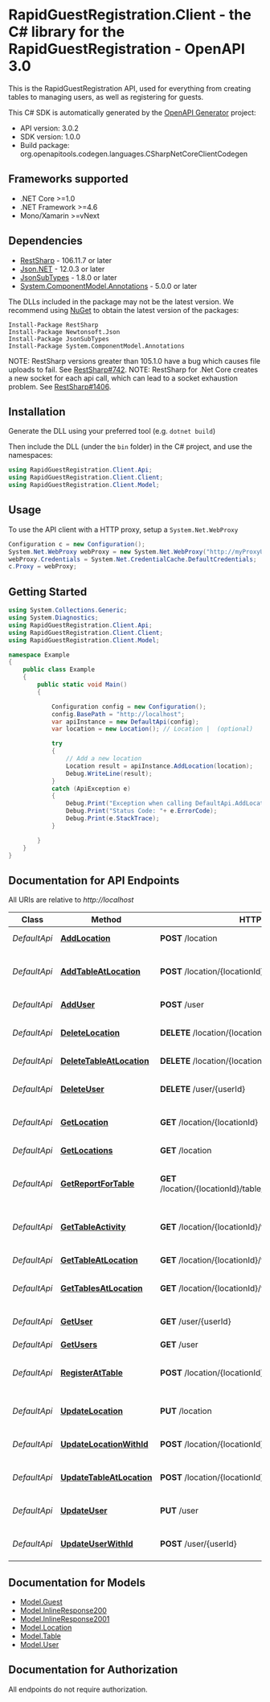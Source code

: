 # RapidGuestRegistration.Client - the C# library for the RapidGuestRegistration - OpenAPI 3.0

This is the RapidGuestRegistration API, used for everything from creating tables to managing users, as well as registering for guests.

This C# SDK is automatically generated by the [OpenAPI Generator](https://openapi-generator.tech) project:

- API version: 3.0.2
- SDK version: 1.0.0
- Build package: org.openapitools.codegen.languages.CSharpNetCoreClientCodegen

<a name="frameworks-supported"></a>
## Frameworks supported
- .NET Core >=1.0
- .NET Framework >=4.6
- Mono/Xamarin >=vNext

<a name="dependencies"></a>
## Dependencies

- [RestSharp](https://www.nuget.org/packages/RestSharp) - 106.11.7 or later
- [Json.NET](https://www.nuget.org/packages/Newtonsoft.Json/) - 12.0.3 or later
- [JsonSubTypes](https://www.nuget.org/packages/JsonSubTypes/) - 1.8.0 or later
- [System.ComponentModel.Annotations](https://www.nuget.org/packages/System.ComponentModel.Annotations) - 5.0.0 or later

The DLLs included in the package may not be the latest version. We recommend using [NuGet](https://docs.nuget.org/consume/installing-nuget) to obtain the latest version of the packages:
```
Install-Package RestSharp
Install-Package Newtonsoft.Json
Install-Package JsonSubTypes
Install-Package System.ComponentModel.Annotations
```

NOTE: RestSharp versions greater than 105.1.0 have a bug which causes file uploads to fail. See [RestSharp#742](https://github.com/restsharp/RestSharp/issues/742).
NOTE: RestSharp for .Net Core creates a new socket for each api call, which can lead to a socket exhaustion problem. See [RestSharp#1406](https://github.com/restsharp/RestSharp/issues/1406).

<a name="installation"></a>
## Installation
Generate the DLL using your preferred tool (e.g. `dotnet build`)

Then include the DLL (under the `bin` folder) in the C# project, and use the namespaces:
```csharp
using RapidGuestRegistration.Client.Api;
using RapidGuestRegistration.Client.Client;
using RapidGuestRegistration.Client.Model;
```
<a name="usage"></a>
## Usage

To use the API client with a HTTP proxy, setup a `System.Net.WebProxy`
```csharp
Configuration c = new Configuration();
System.Net.WebProxy webProxy = new System.Net.WebProxy("http://myProxyUrl:80/");
webProxy.Credentials = System.Net.CredentialCache.DefaultCredentials;
c.Proxy = webProxy;
```

<a name="getting-started"></a>
## Getting Started

```csharp
using System.Collections.Generic;
using System.Diagnostics;
using RapidGuestRegistration.Client.Api;
using RapidGuestRegistration.Client.Client;
using RapidGuestRegistration.Client.Model;

namespace Example
{
    public class Example
    {
        public static void Main()
        {

            Configuration config = new Configuration();
            config.BasePath = "http://localhost";
            var apiInstance = new DefaultApi(config);
            var location = new Location(); // Location |  (optional) 

            try
            {
                // Add a new location
                Location result = apiInstance.AddLocation(location);
                Debug.WriteLine(result);
            }
            catch (ApiException e)
            {
                Debug.Print("Exception when calling DefaultApi.AddLocation: " + e.Message );
                Debug.Print("Status Code: "+ e.ErrorCode);
                Debug.Print(e.StackTrace);
            }

        }
    }
}
```

<a name="documentation-for-api-endpoints"></a>
## Documentation for API Endpoints

All URIs are relative to *http://localhost*

Class | Method | HTTP request | Description
------------ | ------------- | ------------- | -------------
*DefaultApi* | [**AddLocation**](docs/DefaultApi.md#addlocation) | **POST** /location | Add a new location
*DefaultApi* | [**AddTableAtLocation**](docs/DefaultApi.md#addtableatlocation) | **POST** /location/{locationId}/table | Add a new table on this location
*DefaultApi* | [**AddUser**](docs/DefaultApi.md#adduser) | **POST** /user | Add a new User
*DefaultApi* | [**DeleteLocation**](docs/DefaultApi.md#deletelocation) | **DELETE** /location/{locationId} | Delete a specific location.
*DefaultApi* | [**DeleteTableAtLocation**](docs/DefaultApi.md#deletetableatlocation) | **DELETE** /location/{locationId}/table/{tableId} | Delete this table
*DefaultApi* | [**DeleteUser**](docs/DefaultApi.md#deleteuser) | **DELETE** /user/{userId} | Delete a specific user.
*DefaultApi* | [**GetLocation**](docs/DefaultApi.md#getlocation) | **GET** /location/{locationId} | Get a specific location.
*DefaultApi* | [**GetLocations**](docs/DefaultApi.md#getlocations) | **GET** /location | Get your locations
*DefaultApi* | [**GetReportForTable**](docs/DefaultApi.md#getreportfortable) | **GET** /location/{locationId}/table/{tableId}/report/{reportType} | Register on this table on this location.
*DefaultApi* | [**GetTableActivity**](docs/DefaultApi.md#gettableactivity) | **GET** /location/{locationId}/table/{tableId}/activity | Register on this table on this location.
*DefaultApi* | [**GetTableAtLocation**](docs/DefaultApi.md#gettableatlocation) | **GET** /location/{locationId}/table/{tableId} | Get your tables
*DefaultApi* | [**GetTablesAtLocation**](docs/DefaultApi.md#gettablesatlocation) | **GET** /location/{locationId}/table | Get your location's tables
*DefaultApi* | [**GetUser**](docs/DefaultApi.md#getuser) | **GET** /user/{userId} | Get a specific user.
*DefaultApi* | [**GetUsers**](docs/DefaultApi.md#getusers) | **GET** /user | Get Users
*DefaultApi* | [**RegisterAtTable**](docs/DefaultApi.md#registerattable) | **POST** /location/{locationId}/table/{tableId}/register | Register on this table on this location.
*DefaultApi* | [**UpdateLocation**](docs/DefaultApi.md#updatelocation) | **PUT** /location | Update an existing location
*DefaultApi* | [**UpdateLocationWithId**](docs/DefaultApi.md#updatelocationwithid) | **POST** /location/{locationId} | Update an existing location
*DefaultApi* | [**UpdateTableAtLocation**](docs/DefaultApi.md#updatetableatlocation) | **POST** /location/{locationId}/table/{tableId} | Update an existing table
*DefaultApi* | [**UpdateUser**](docs/DefaultApi.md#updateuser) | **PUT** /user | Update an existing User
*DefaultApi* | [**UpdateUserWithId**](docs/DefaultApi.md#updateuserwithid) | **POST** /user/{userId} | Update an existing user


<a name="documentation-for-models"></a>
## Documentation for Models

 - [Model.Guest](docs/Guest.md)
 - [Model.InlineResponse200](docs/InlineResponse200.md)
 - [Model.InlineResponse2001](docs/InlineResponse2001.md)
 - [Model.Location](docs/Location.md)
 - [Model.Table](docs/Table.md)
 - [Model.User](docs/User.md)


<a name="documentation-for-authorization"></a>
## Documentation for Authorization

All endpoints do not require authorization.
